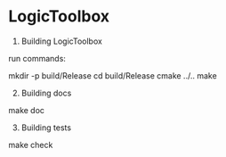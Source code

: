# LogicToolbox

1. Building LogicToolbox

run commands:

mkdir -p build/Release
cd build/Release
cmake ../..
make


2. Building docs

make doc


3. Building tests

make check
